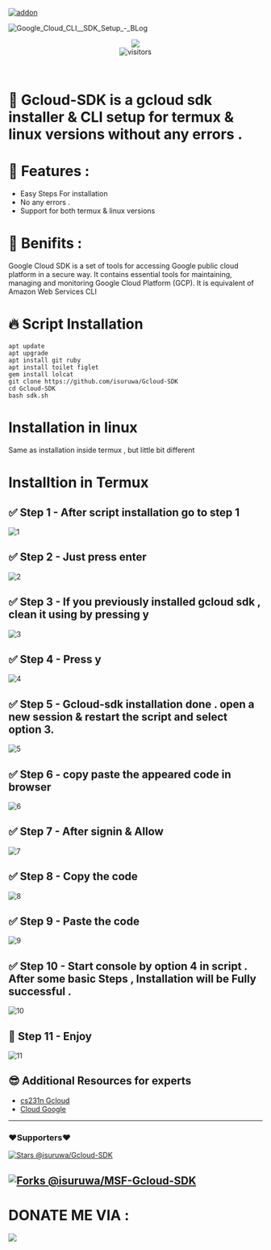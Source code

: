 <a href="https://github.com/isuruwa"><img title="addon" src="https://img.shields.io/badge/DevilMaster-Gcloud--SDK-brightgreen?style=for-the-badge&logo=appveyor"></a>
<br>

![Google_Cloud_CLI__SDK_Setup_-_BLog](https://user-images.githubusercontent.com/72663288/139324330-e6e95b12-a65d-43b9-8932-b0a8ecce7ae8.jpg)

<p align="center">
<a href="https://hits.seeyoufarm.com"><img src="https://hits.seeyoufarm.com/api/count/incr/badge.svg?url=https%3A%2F%2Fgithub.com%2Fisuruwa&count_bg=%2379C83D&title_bg=%23555555&icon=&icon_color=%23E7E7E7&title=hits&edge_flat=false"/></a>
<br>
<img alt="visitors" src="https://visitor-badge.glitch.me/badge?page_id=isuruwagckoudsdk" />
</p>

<br>

# 🔰 Gcloud-SDK is a gcloud sdk installer & CLI setup for termux & linux versions without any errors .

# 🔰 Features :

* Easy Steps For installation
* No any errors .
* Support for both termux & linux versions

# 🔰 Benifits :

Google Cloud SDK is a set of tools for accessing Google public cloud platform in a secure way. It contains essential tools for maintaining, managing and monitoring Google Cloud Platform (GCP). It is equivalent of Amazon Web Services CLI

# 🔥 Script Installation

```
apt update
apt upgrade
apt install git ruby
apt install toilet figlet
gem install lolcat
git clone https://github.com/isuruwa/Gcloud-SDK
cd Gcloud-SDK
bash sdk.sh

```
# Installation in linux

Same as installation inside termux , but little bit different

# Installtion in Termux 

## ✅ Step 1 - After script installation go to step 1

![1](https://user-images.githubusercontent.com/72663288/139321052-08a408ea-e07a-4cf0-ab01-9e555a6357f3.jpg)

## ✅ Step 2 - Just press enter

![2](https://user-images.githubusercontent.com/72663288/139320983-1b08a09d-9ac6-44d9-926f-e10961411fab.jpg)

## ✅ Step 3 - If you previously installed gcloud sdk , clean it using by pressing y

![3](https://user-images.githubusercontent.com/72663288/139321002-e585f91a-1c01-4df6-849a-b9260dfdab5d.jpg)

## ✅ Step 4 - Press y

![4](https://user-images.githubusercontent.com/72663288/139321007-4da6b8b3-2f25-45e5-9f8a-6d7038b92fee.jpg)

## ✅ Step 5 - Gcloud-sdk installation done . open a new session & restart the script and select option 3. 

![5](https://user-images.githubusercontent.com/72663288/139321012-122663a5-d602-4e9c-a69c-d663074c0b8d.jpg)

## ✅ Step 6 - copy paste the appeared code in browser

![6](https://user-images.githubusercontent.com/72663288/139321017-1b90e44f-22ae-46aa-b21c-270c5f9828f8.jpg)

## ✅ Step 7 - After signin & Allow

![7](https://user-images.githubusercontent.com/72663288/139321023-1a0401ba-8fd9-4653-a6e2-ec939d6add44.jpg)

## ✅ Step 8 - Copy the code

![8](https://user-images.githubusercontent.com/72663288/139321032-fd9751a2-b77d-4513-b47b-8b8faaa77fea.jpg)

## ✅ Step 9 - Paste the code
![9](https://user-images.githubusercontent.com/72663288/139321036-1cdc8af4-871d-426e-a98c-4033daea7b71.jpg)

## ✅ Step 10 - Start console by option 4 in script . After some basic Steps , Installation will be Fully successful . 

![10](https://user-images.githubusercontent.com/72663288/139321042-bcfe5c62-548a-4354-9e35-189bc77bbd6e.jpg)

## 🥳 Step 11 - Enjoy
![11](https://user-images.githubusercontent.com/72663288/139321048-2134bebf-740a-4866-b90f-df02caa328a0.jpg)

<break>
 
## 😎 Additional Resources for experts
 
* <a href="https://github.com/cs231n/gcloud">cs231n Gcloud </a>
* <a href="https://cloud.google.com/sdk/docs/cheatsheet"> Cloud Google </a>
       
---
### ❤️Supporters❤️ 
[![Stars @isuruwa/Gcloud-SDK](https://reporoster.com/stars/dark/isuruwa/Gcloud-SDK)](https://github.com/isuruwa/Gcloud-SDK/stargazers)

[![Forks @isuruwa/MSF-Gcloud-SDK](https://reporoster.com/forks/dark/isuruwa/Gcloud-SDK)](https://github.com/isuruwa/Gcloud-SDK/network/members)
---

# DONATE ME VIA :
  
<a href="https://pastebin.com/iHWvSB3p"><img src="https://img.icons8.com/cute-clipart/64/000000/bitcoin.png"/>
